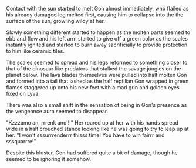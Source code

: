 Contact with the sun started to melt Gon almost immediately, who flailed as his already damaged leg melted first, causing him to collapse into the the surface of the sun, growling wildy at her.

Slowly something different started to happen as the molten parts seemed to ebb and flow and his left arm started to give off a green color as the scales instantly ignited and started to burn away sacrificially to provide protection to him like ceramic tiles. 

The scales seemed to spread and his legs reformed to something closer to that of the dinosaur like predators that stalked the savage jungles on the planet below. The lava blades themselves were pulled into half molten Gon and formed into a tail that lashed as the half reptilian Gon wrapped in green flames staggered up onto his new feet with a mad grin and golden eyes fixed on Lyva.

There was also a small shift in the sensation of being in Gon's presence as the vengeance aura seemed to disappear.

"Kzzzamo an, rrrenk ano!!!" Her roared up at her with his hands spread wide in a half crouched stance looking like he was going to try to leap up at her. "I won't sssurrrenderrr thisss time! You have to win fairrr and sssquarrre!"

Despite this bluster, Gon had suffered quite a bit of damage, though he seemed to be ignoring it somehow.